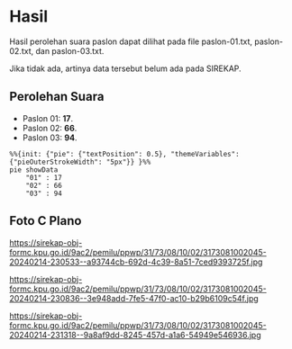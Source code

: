 # Hasil

Hasil perolehan suara paslon dapat dilihat pada file paslon-01.txt, paslon-02.txt, dan paslon-03.txt.

Jika tidak ada, artinya data tersebut belum ada pada SIREKAP.

## Perolehan Suara

 * Paslon 01: **17**.
 * Paslon 02: **66**.
 * Paslon 03: **94**.

```mermaid
%%{init: {"pie": {"textPosition": 0.5}, "themeVariables": {"pieOuterStrokeWidth": "5px"}} }%%
pie showData
    "01" : 17
    "02" : 66
    "03" : 94
```
## Foto C Plano

https://sirekap-obj-formc.kpu.go.id/9ac2/pemilu/ppwp/31/73/08/10/02/3173081002045-20240214-230533--a93744cb-692d-4c39-8a51-7ced9393725f.jpg

https://sirekap-obj-formc.kpu.go.id/9ac2/pemilu/ppwp/31/73/08/10/02/3173081002045-20240214-230836--3e948add-7fe5-47f0-ac10-b29b6109c54f.jpg

https://sirekap-obj-formc.kpu.go.id/9ac2/pemilu/ppwp/31/73/08/10/02/3173081002045-20240214-231318--9a8af9dd-8245-457d-a1a6-54949e546936.jpg
